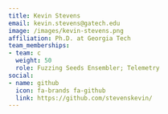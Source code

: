```yaml
---
title: Kevin Stevens
email: kevin.stevens@gatech.edu
image: /images/kevin-stevens.png
affiliation: Ph.D. at Georgia Tech
team_memberships:
- team: c
  weight: 50
  role: Fuzzing Seeds Ensembler; Telemetry
social:
- name: github
  icon: fa-brands fa-github
  link: https://github.com/stevenskevin/
---
```


